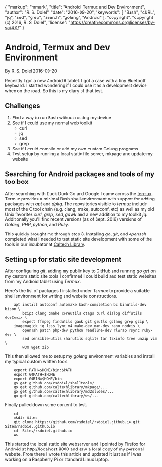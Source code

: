 {
    "markup": "mmark",
    "title": "Android, Termux and Dev Environment",
    "author": "R. S. Doiel",
    "date": "2016-09-20",
    "keywords": [ "Bash", "cURL", "jq", "sed", "grep", "search", "golang", "Android" ],
    "copyright": "copyright (c) 2016, R. S. Doiel",
    "license": "https://creativecommons.org/licenses/by-sa/4.0/"
}


# Android, Termux and Dev Environment

By R. S. Doiel 2016-09-20

Recently I got a new Android 6 tablet. I got a case with a tiny Bluetooth keyboard. I started wondering if I could use it as a development device when on the road. So this is my diary of that test.

## Challenges

1. Find a way to run Bash without rooting my device
2. See if I could use my normal web toolkit
	+ curl
	+ jq
	+ sed
	+ grep
3. See if I could compile or add my own custom Golang programs
4. Test setup by running a local static file server, mkpage and update my website

## Searching for Android packages and tools of my toolbox

After searching with Duck Duck Go and Google I came across the [termux](https://termux.com). Termux provides a minimal Bash shell environment with support for adding
packages with _apt_ and _dpkg_.  The repositories visible to *termux* include
most of the C tool chain (e.g. clang, make, autoconf, etc) as well as my old Unix favorites _curl_, _grep_, _sed_, _gawk_ and a new addition to my toolkit _jq_.  Additionally you'll find recent versions (as of Sept. 2016) versions of _Golang_, _PHP_, _python_, and _Ruby_.

This quickly brought me through step 3.  Installing _go_, _git_, and _openssh_ completed what I needed to test static site development with some of the tools in our incubator at [Caltech Library](https://caltechlibrary.github.io).

## Setting up for static site development

After configuring _git_, adding my public key to GitHub and running _go get_ on my
custom static site tools I confirmed I could build and test static websites from my Android tablet using *Termux*.

Here's the list of packages I installed under *Termux* to provide a suitable shell environment for writing and website constructions.

```shell
    apt install autoconf automake bash-completion bc binutils-dev bison \
        bzip2 clang cmake coreutils ctags curl dialog diffutils dos2unix \
        expect ffmpeg findutils gawk git gnutls golang grep gzip \
	imagemagick jq less lynx m4 make-dev man-dev nano nodejs \
        openssh patch php-dev python readline-dev rlwrap rsync ruby-dev \
        sed sensible-utils sharutils sqlite tar texinfo tree unzip vim \
        w3m wget zip
```

This then allowed me to setup my *golang* environment variables and install
my typical custom written tools

```shell
    export PATH=$HOME/bin:$PATH
    export GOPATH=$HOME
    export GOBIN=$HOME/bin
    go get github.com/rsdoiel/shelltools/...
    go get github.com/caltechlibrary/mkpage/...
    go get github.com/caltechlibrary/md2slides/...
    go get github.com/caltechlibrary/ws/...
```

Finally pulled down some content to test.

```shell
    cd
    mkdir Sites
    git clone https://github.com/rsdoiel/rsdoiel.github.io.git Sites/rsdoiel.github.io
    cd  Sites/rsdoiel.github.io
    ws
```

This started the local static site webserver and I pointed by Firefox for Android at http://localhost:8000 and saw a local copy of my personal website. From there I wrote this article and updated it just as if I was working on a Raspberry Pi or standard Linux laptop.


